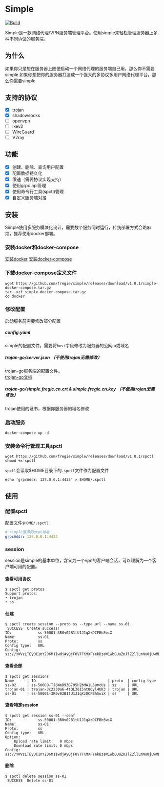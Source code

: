 # Simple

[![Build](https://github.com/fregie/simple/actions/workflows/gobuild.yml/badge.svg?branch=main)](https://github.com/fregie/simple/actions/workflows/gobuild.yml)


Simple是一款网络代理/VPN服务端管理平台。使用simple来轻松管理服务器上多种不同协议的服务端。

## 为什么
如果你只是想在服务器上随便启动一个网络代理的服务端自己用，那么你不需要simple
如果你想把你的服务器打造成一个强大的多协议多用户网络代理平台，那么你需要simple

## 支持的协议
- [x] trojan
- [x] shadowsocks
- [ ] openvpn
- [ ] ikev2
- [ ] WireGuard
- [ ] V2ray

## 功能
- [x] 创建、删除、查询用户配置
- [x] 配置数据持久化
- [x] 限速（需要协议实现支持）
- [x] 使用grpc api管理
- [x] 使用命令行工具(spctl)管理
- [x] 自定义服务端对接

## 安装
Simple使用多服务模块化设计，需要数个服务同时运行，传统部署方式会略麻烦，推荐使用docker部署。

### 安装docker和docker-compose
[安装docker](https://docs.docker.com/engine/install/)
[安装docker-compose](https://docs.docker.com/compose/install/)

### 下载docker-compose定义文件
```shell
wget https://github.com/fregie/simple/releases/download/v1.0.1/simple-docker-compose.tar.gz
tar -xzf simple-docker-compose.tar.gz
cd docker
```

### 修改配置
启动服务前需要修改部分配置
##### config.yaml
simple的配置文件，需要将`host`字段修改为服务器的公网ip或域名
##### trojan-go/server.json （不使用trojan无需修改）
trojan-go服务端的配置文件。  
[trojan-go文档](https://p4gefau1t.github.io/trojan-go/basic/full-config/)
##### trojan-go/simple.fregie.cn.crt & simple.fregie.cn.key （不使用trojan无需修改）
trojan使用的证书，根据你服务器的域名修改

### 启动服务
```shell
docker-compose up -d
```

### 安装命令行管理工具spctl
```shell
wget https://github.com/fregie/simple/releases/download/v1.0.1/spctl
chmod +x spctl
```
`spctl`会读取$HOME目录下的`.spctl`文件作为配置文件
```shell
echo 'grpcAddr: 127.0.0.1:4433' > $HOME/.spctl
```

## 使用
### 配置spctl
配置文件`$HOME/.spctl`.  
```yaml
# simple服务的grpc地址
grpcAddr: 127.0.0.1:4433
```
### session
session是simple的基本单位，含义为一个vpn的客户端会话，可以理解为一个客户端可用的配置。
#### 查看可用协议
```shell
$ spctl get protos
Support protos:
• trojan
• ss
```
#### 创建
```shell
$ spctl create session --proto ss --type url --name ss-01        
 SUCCESS  Create success!
ID:            ss-50001-3R0v02B1tU1J1qXzDCFBhSwiX
Name:          ss-01
Proto:         ss
Config type:   URL
Config:
ss://YWVzLTEyOC1nY206M1IwdjAyQjF0VTFKMXFYekBzaW1wbGUuZnJlZ2llLmNuOjUwMDAx
```
#### 查看全部
```shell
$ spctl get sessions                                     
Name      | ID                                 | proto  | config type
ss-02     | ss-50000-TJ6WoD93G795H2bMA1L5umcUs | ss     | URL        
trojan-01 | trojan-3c2230a6-4tQL30I5nt0Oyl4UK3 | trojan | URL        
ss-01     | ss-50001-3R0v02B1tU1J1qXzDCFBhSwiX | ss     | URL        
```
#### 查看特定session
```shell
$ spctl get session ss-01 --conf
ID:            ss-50001-3R0v02B1tU1J1qXzDCFBhSwiX
Name:          ss-01
Proto:         ss
Config type:   URL
Option:
    Upload rate limit:   0 mbps
    Download rate limit: 0 mbps
Config:
ss://YWVzLTEyOC1nY206M1IwdjAyQjF0VTFKMXFYekBzaW1wbGUuZnJlZ2llLmNuOjUwMDAx
```

#### 删除
```shell
$ spctl delete session ss-01                              
 SUCCESS  Delete ss-01
```